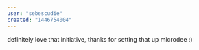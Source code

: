 ```yaml
---
user: "sebescudie"
created: "1446754004"
---
```


definitely love that initiative, thanks for setting that up microdee :)
